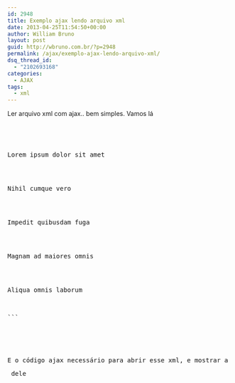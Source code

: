 ```yaml
---
id: 2948
title: Exemplo ajax lendo arquivo xml
date: 2013-04-25T11:54:50+00:00
author: William Bruno
layout: post
guid: http://wbruno.com.br/?p=2948
permalink: /ajax/exemplo-ajax-lendo-arquivo-xml/
dsq_thread_id:
  - "2102693168"
categories:
  - AJAX
tags:
  - xml
---
```

Ler arquivo xml com ajax.. bem simples. Vamos lá

<pre class="xml"><?xml version="1.0" encoding="UTF-8"?>
<text>
  <p>Lorem ipsum dolor sit amet</p>
  <p>Nihil cumque vero</p>
  <p>Impedit quibusdam fuga</p>
  <p>Magnam ad maiores omnis</p>
  <p>Aliqua omnis laborum</p>
</text>
```

<!--more-->


  
E o código ajax necessário para abrir esse xml, e mostrar a segunda tag <p> dele

<pre class="javascript"><script type="text/javascript">
var ajax = new XMLHttpRequest();

ajax.open("GET","test.xml",true);
ajax.send();

ajax.onreadystatechange = function(){
  if (ajax.readyState == 4){
    var xml = ajax.responseXML;

    console.log(xml.getElementsByTagName('p')[1].innerHTML);
  }
}
</script>
```